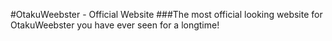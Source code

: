 #OtakuWeebster - Official Website
###The most official looking website for OtakuWeebster you have ever seen for a longtime!
